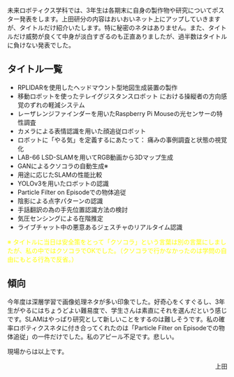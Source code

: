 未来ロボティクス学科では、3年生は各期末に自身の製作物や研究についてポスター発表をします。上田研分の内容はおいおいネット上にアップしていきますが、タイトルだけ紹介いたします。特に秘密のネタはありません。また、タイトルだけ威勢が良くて中身が淡白すぎるのも正直ありましたが、過半数はタイトルに負けない発表でした。
<h2>タイトル一覧</h2>
<ul>
 	<li>RPLIDARを使用したヘッドマウント型地図生成装置の製作</li>
 	<li>移動ロボットを使ったテレイグジスタンスロボット における操縦者の方向感覚のずれの軽減システム</li>
 	<li>レーザレンジファインダーを用いたRaspberry Pi Mouseの光センサーの特性調査</li>
 	<li>カメラによる表情認識を用いた顔追従ロボット</li>
 	<li>ロボットに「やる気」を定義するにあたって： 痛みの事例調査と状態の視覚化</li>
 	<li>LAB-66 LSD-SLAMを用いてRGB動画から3Dマップ生成</li>
 	<li>GANによるクソコラの自動生成※</li>
 	<li>用途に応じたSLAMの性能比較</li>
 	<li>YOLOv3を用いたロボットの認識</li>
 	<li>Particle Filter on Episodeでの物体追従</li>
 	<li>陰影による点字パターンの認識</li>
 	<li>手話翻訳の為の手先位置認識方法の検討</li>
 	<li>気圧センシングによる在階推定</li>
 	<li>ライブチャット中の悪意あるジェスチャのリアルタイム認識</li>
</ul>
<span style="color: #ffff00;">※ タイトルに当日は安全策をとって「クソコラ」という言葉は別の言葉にしましたが、私の中ではクソコラでOKでした。（クソコラで行かなかったのは学問の自由にもとる行為で反省。）</span>
<h2>傾向</h2>
今年度は深層学習で画像処理ネタが多い印象でした。好奇心をくすぐるし、3年生がやるにはちょうどよい難易度で、学生さんは素直にそれを選んだという感じです。SLAMはやっぱり研究として新しいことをするのは難しそうです。私の確率ロボティクスネタに付き合ってくれたのは「Particle Filter on Episodeでの物体追従」の一件だけでした。私のアピール不足です。悲しい。

現場からは以上です。
<p style="text-align: right;">上田</p>
